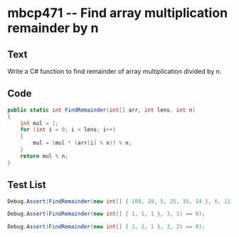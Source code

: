 # mbcp471 -- Find array multiplication remainder by n

## Text

Write a C# function to find remainder of array multiplication divided by n.

## Code

```csharp
public static int FindRemainder(int[] arr, int lens, int n) 
{ 
    int mul = 1; 
    for (int i = 0; i < lens; i++) 
    { 
        mul = (mul * (arr[i] % n)) % n; 
    } 
    return mul % n; 
}
```

## Test List

```csharp
Debug.Assert(FindRemainder(new int[] { 100, 10, 5, 25, 35, 14 }, 6, 11) == 9);
```

```csharp
Debug.Assert(FindRemainder(new int[] { 1, 1, 1 }, 3, 1) == 0);
```

```csharp
Debug.Assert(FindRemainder(new int[] { 1, 2, 1 }, 3, 2) == 0);
```
